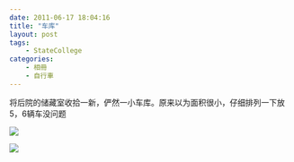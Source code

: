 ```yaml
---
date: 2011-06-17 18:04:16
title: "车库"
layout: post
tags:
    - StateCollege
categories:
    - 相冊
    - 自行車
---
```

将后院的储藏室收拾一新，俨然一小车库。原来以为面积很小，仔细排列一下放5，6辆车没问题

![](https://lh4.googleusercontent.com/-p9JUh8ATT6c/Tw1w7Fz23VI/AAAAAAABivI/llgh43IbuHU/s800/img_0818-1024x682.jpeg)

![](https://lh3.googleusercontent.com/-iUATJ-6zFVs/Tw1w7H49HXI/AAAAAAABivM/19ibALSopyE/s800/img_0818.jpeg)
